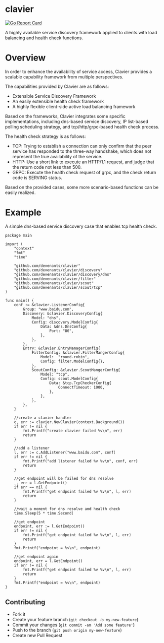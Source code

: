 # clavier

[![Go Report Card](https://goreportcard.com/badge/github.com/devenants/clavier)](https://goreportcard.com/report/github.com/devenants/clavier)

A highly available service discovery framework applied to clients with load balancing and health check functions.

# Overview
In order to enhance the availability of service access, Clavier provides a scalable capability framework from multiple perspectives.

The capabilities provided by Clavier are as follows:
* Extensible Service Discovery Framework
* An easily extensible health check framework
* A highly flexible client-side active load balancing framework

Based on the frameworks, Clavier integrates some specific implementations, including dns-based service discovery, IP list-based polling scheduling strategy, and tcp/http/grpc-based health check process.

The health check strategy is as follows:
* TCP: Trying to establish a connection can only confirm that the peer service has responded to the three-way handshake, which does not represent the true availability of the service.
* HTTP: Use a short link to execute an HTTP/1.1 request, and judge that the return code not less than 500.
* GRPC: Execute the health check request of grpc, and the check return code is SERVING status.

Based on the provided cases, some more scenario-based functions can be easily realized.

# Example
A simple dns-based service discovery case that enables tcp health check.
```
package main

import (
	"context"
	"fmt"
	"time"

	"github.com/devenants/clavier"
	"github.com/devenants/clavier/discovery"
	"github.com/devenants/clavier/discovery/dns"
	"github.com/devenants/clavier/filter"
	"github.com/devenants/clavier/scout"
	"github.com/devenants/clavier/scout/tcp"
)

func main() {
	conf := &clavier.ListenerConfig{
		Group: "www.baidu.com",
		Discovery: &clavier.DiscoveryConfig{
			Model: "dns",
			Config: discovery.ModelConfig{
				Data: &dns.DnsConfig{
					Port: "80",
				},
			},
		},
		Entry: &clavier.EntryManagerConfig{
			FilterConfig: &clavier.FilterMangerConfig{
				Model:  "round-robin",
				Config: filter.ModelConfig{},
			},
			ScoutConfig: &clavier.ScoutMangerConfig{
				Model: "tcp",
				Config: scout.ModelConfig{
					Data: &tcp.TcpCheckerConfig{
						ConnectTimeout: 1000,
					},
				},
			},
		},
	}

	//create a clavier handler
	c, err := clavier.NewClavier(context.Background())
	if err != nil {
		fmt.Printf("create clavier failed %v\n", err)
		return
	}

	//add a listener
	l, err := c.AddListener("www.baidu.com", conf)
	if err != nil {
		fmt.Printf("add listener failed %v %v\n", conf, err)
		return
	}

	//get endpoint will be failed for dns resolve
	_, err = l.GetEndpoint()
	if err == nil {
		fmt.Printf("get endpoint failed %v %v\n", l, err)
		return
	}

	//wait a moment for dns resolve and health check
	time.Sleep(5 * time.Second)

	//get endpoint
	endpoint, err := l.GetEndpoint()
	if err != nil {
		fmt.Printf("get endpoint failed %v %v\n", l, err)
		return
	}
	fmt.Printf("endpoint = %v\n", endpoint)

	//get endpoint again
	endpoint, err = l.GetEndpoint()
	if err != nil {
		fmt.Printf("get endpoint failed %v %v\n", l, err)
		return
	}
	fmt.Printf("endpoint = %v\n", endpoint)
}
```

## Contributing
- Fork it
- Create your feature branch (`git checkout -b my-new-feature`)
- Commit your changes (`git commit -am 'Add some feature'`)
- Push to the branch (`git push origin my-new-feature`)
- Create new Pull Request
